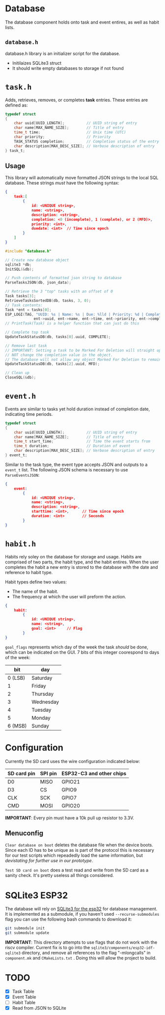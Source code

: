 # Database

The database component holds onto task and event entires, as well as habit lists.

## `database.h`

database.h library is an initializer script for the database.
- Initilaizes SQLite3 struct
- It should write empty databases to storage if not found

# `task.h`

Adds, retrieves, removes, or completes **task** entries. These entries are defined as:

```c
typedef struct
{
    char uuid[UUID_LENGTH];          // UUID string of entry
    char name[MAX_NAME_SIZE];        // Title of entry
    time_t time;                     // Unix time (UTC)
    char priority;                   // Priority
    TASK_STATUS completion;          // Completion status of the entry
    char description[MAX_DESC_SIZE]; // Verbose description of entry
} task_t;
```

## Usage

This library will automatically move formatted JSON strings to the local SQL database. These strings *must* have the following syntax:

```json
{
    task:[
        {
            id: <UNIQUE string>,
            name: <string>,
            description: <string>,
            completion: <0 (incomplete), 1 (complete), or 2 (MFD)>,
            priority: <int>,
            duedate: <int>  // Time since epoch
        }
    ]
}
```


```c
#include "database.h"

// Create new database object
sqlite3 *db;
InitSQL(&db);

// Push contents of formatted json string to database
ParseTasksJSON(db, json_data);

// Retrieve the 3 "top" tasks with an offset of 0
Task tasks[3];
RetrieveTasksSortedDB(db, tasks, 3, 0);
// Task contents:
Task *ent = tasks[0];
ESP_LOGI(TAG, "UUID: %s | Name: %s | Due: %lld | Priority: %d | Completed: %d | Description: %s",
             ent->uuid, ent->name, ent->time, ent->priority, ent->completion, ent->description);
// PrintTask(Task) is a helper function that can just do this

// Complete top task
UpdateTaskStatusDB(db, tasks[0].uuid, COMPLETE);

// Remove last task
// IMPORTANT: Setting a task to be Marked For Deletion will straight up DELETE it from the database,
// NOT change the completion value in the object.
// The database will not allow any object Marked For Deletion to remain inside it
UpdateTaskStatusDB(db, tasks[2].uuid, MFD);

// Clean up
CloseSQL(&db);
```

# `event.h`

Events are similar to tasks yet hold duration instead of completion date, indicating time periods.

```c
typedef struct
{
    char uuid[UUID_LENGTH];          // UUID string of entry
    char name[MAX_NAME_SIZE];        // Title of entry
    time_t start_time;               // Time the event starts from
    time_t duration;                 // Duration of event
    char description[MAX_DESC_SIZE]; // Verbose description of entry
} event_t;
```

Similar to the task type, the event type accepts JSON and outputs to a `event_t` list. The following JSON schema is necessary to use `ParseEventsJSON`:

```json
{
    event:
        {
            id: <UNIQUE string>,
            name: <string>,
            description: <string>,
            starttime: <int>,      // Time since epoch
            duration: <int>        // Seconds
        }
}
```

# `habit.h`

Habits rely soley on the database for storage and usage. Habits are comprised of two parts, the habit type, and the habit entires. When the user completes the habit a new entry is stored to the database with the date and reference to habit type.

Habit types define two values:
- The name of the habit.
- The frequency at which the user will preform the action.

```json
{
    habit:
        {
            id: <UNIQUE string>,
            name: <string>,
            goal: <int>     // Flag
        }
}
```

`goal_flags` represents which day of the week the task *should* be done, which can be indicated on the GUI. 7 bits of this integer coorespond to days of the week:

| bit     | day       |
|---------|-----------|
| 0 (LSB) | Saturday  |
| 1       | Friday    |
| 2       | Thursday  |
| 3       | Wednesday |
| 4       | Tuesday   |
| 5       | Monday    |
| 6 (MSB) | Sunday    |

# Configuration

Currently the SD card uses the wire configuration indicated below:

SD card pin | SPI pin | ESP32-C3 and other chips |
------------|---------|--------------------------|
 D0         | MISO    | GPIO21                   |
 D3         | CS      | GPIO9                    |
 CLK        | SCK     | GPIO7                    |
 CMD        | MOSI    | GPIO20                   |

**IMPORTANT**: Every pin must have a 10k pull up resistor to 3.3V.

## Menuconfig

`Clear database on boot` deletes the database file when the device boots. Since each ID has to be unique as is part of the protocol this is necessary for our test scripts which repeadedly load the same information, but *devistating for further use in our prototype*.

`Test SD card on boot` does a test read and write from the SD card as a sanity check. It's pretty useless all things considered.

# SQLite3 ESP32
The database will rely on [SQLite3 for the esp32](https://github.com/nopnop2002/esp32-idf-sqlite3) for database management. It is implemented as a submodule, if you haven't used `--recurse-submodules` flag you can use the following bash commands to download it:

```bash
git submodule init
git submodule update
```

**IMPORTANT**: This directory attempts to use flags that do not work with the riscv compiler. Current fix is to go into the `sqlite3/components/esp32-idf-sqlite3` directory, and remove all references to the flag "-mlongcalls" in `component.mk` and `CMakeLists.txt` . Doing this will allow the project to build.

# TODO
- [x] Task Table
- [x] Event Table
- [ ] Habit Table
- [x] Read from JSON to SQLite